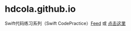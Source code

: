 # hdcola.github.io

Swift代码练习系列（Swift CodePractice）[Feed](https://hdcola.github.io/cpzh_CN-feed.json) 或 [点击这里](https://developer.apple.com/ul/sp0?url=https://hdcola.github.io/cpzh_CN-feed.json)